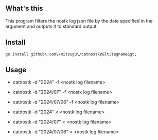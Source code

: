 ## What's this
This program filters the nostk log json file by the date specified in the argument and outputs it to standard output.  

## Install
```
go install github\.com\/mitsugu\/catnostk@&lt;tagname&gt;
```

## Usage
* catnostk -d "2024" -f &lt;nostk log filename&gt;
* catnostk -d "2024/07" -f &lt;nostk log filename&gt;
* catnostk -d "2024/07/06" -f &lt;nostk log filename&gt;

* catnostk -d "2024" &lt; &lt;nostk log filename&gt;
* catnostk -d "2024/07" &lt; &lt;nostk log filename&gt;
* catnostk -d "2024/07/06" &lt; &lt;nostk log filename&gt;

